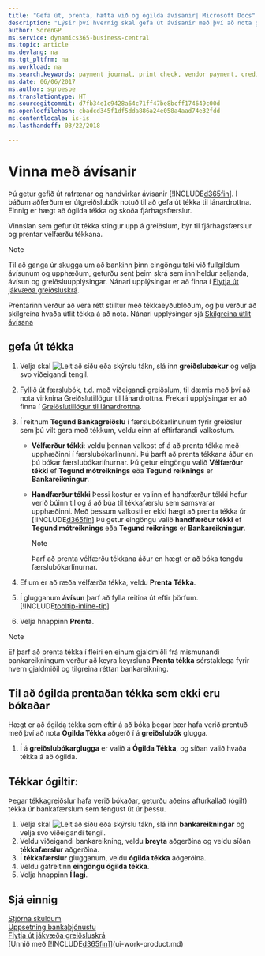 ```yaml
---
title: "Gefa út, prenta, hætta við og ógilda ávísanir| Microsoft Docs"
description: "Lýsir því hvernig skal gefa út ávísanir með því að nota greiðslubók, prenta ávísanir og ógilda eða skoða ávísanafjárhagsfærslur í Business Central."
author: SorenGP
ms.service: dynamics365-business-central
ms.topic: article
ms.devlang: na
ms.tgt_pltfrm: na
ms.workload: na
ms.search.keywords: payment journal, print check, vendor payment, creditor, debt, balance due, AP
ms.date: 06/06/2017
ms.author: sgroespe
ms.translationtype: HT
ms.sourcegitcommit: d7fb34e1c9428a64c71ff47be8bcff174649c00d
ms.openlocfilehash: cbadcd345f1df5dda886a24e058a4aad74e32fdd
ms.contentlocale: is-is
ms.lasthandoff: 03/22/2018

---
```

# <a name="work-with-checks"></a>Vinna með ávísanir
Þú getur gefið út rafrænar og handvirkar ávísanir [!INCLUDE[d365fin](includes/d365fin_md.md)]. Í báðum aðferðum er útgreiðslubók notuð til að gefa út tékka til lánardrottna. Einnig er hægt að ógilda tékka og skoða fjárhagsfærslur.

Vinnslan sem gefur út tékka stingur upp á greiðslum, býr til fjárhagsfærslur og prentar vélfærðu  tékkana.

> [!NOTE]  
>   Til að ganga úr skugga um að bankinn þinn eingöngu taki við fullgildum ávísunum og upphæðum, geturðu sent þeim skrá sem inniheldur seljanda, ávísun og greiðsluupplýsingar. Nánari upplýsingar er að finna í [Flytja út jákvæða greiðsluskrá](finance-how-positive-pay.md).

Prentarinn verður að vera rétt stilltur með tékkaeyðublöðum, og þú verður að skilgreina hvaða útlit tékka á að nota. Nánari upplýsingar sjá [Skilgreina útlit ávísana](finance-how-define-check-layouts.md)

## <a name="to-issue-checks"></a>gefa út tékka
1. Velja skal ![Leit að síðu eða skýrslu](media/ui-search/search_small.png "Leit að síðu eða skýrslu táknið") tákn, slá inn **greiðslubækur** og velja svo viðeigandi tengil.
2. Fyllið út færslubók, t.d. með viðeigandi greiðslum, til dæmis með því að nota virknina Greiðslutillögur til lánardrottna. Frekari upplýsingar er að finna í [Greiðslutillögur til lánardrottna](payables-how-suggest-vendor-payments.md).
3. Í reitnum **Tegund Bankagreiðslu** í færslubókarlínunum fyrir greiðslur sem þú vilt gera með tékkum, veldu einn af eftirfarandi valkostum.

   * **Vélfærður tékki**: veldu þennan valkost ef  á að prenta tékka með upphæðinni í færslubókarlínunni. Þú þarft að prenta tékkana áður en þú bókar færslubókarlínurnar. Þú getur eingöngu valið **Vélfærður tékki** ef **Tegund mótreiknings** eða **Tegund reiknings** er **Bankareikningur**.
   * **Handfærður tékki**  Þessi kostur er valinn ef handfærður tékki hefur verið búinn til og  á að búa til tékkafærslu sem samsvarar upphæðinni. Með þessum valkosti er ekki hægt að prenta tékka úr [!INCLUDE[d365fin](includes/d365fin_md.md)] Þú getur eingöngu valið **handfærður tékki** ef **Tegund mótreiknings** eða **Tegund reiknings** er **Bankareikningur**.

     > [!NOTE]  
     >   Þarf að prenta vélfærðu tékkana áður en hægt er að bóka tengdu færslubókarlínurnar.
4. Ef um er að ræða vélfærða tékka, veldu **Prenta Tékka**.
5. Í glugganum **ávísun** þarf að fylla reitina út eftir þörfum. [!INCLUDE[tooltip-inline-tip](includes/tooltip-inline-tip_md.md)]
6. Velja hnappinn **Prenta**.

> [!NOTE]  
>   Ef þarf að prenta tékka í fleiri en einum gjaldmiðli frá mismunandi bankareikningum verður að keyra keyrsluna **Prenta tékka** sérstaklega fyrir hvern gjaldmiðil og tilgreina réttan bankareikning.

## <a name="to-cancel-printed-checks-that-are-not-posted"></a>Til að ógilda prentaðan tékka sem ekki eru bókaðar
Hægt er að ógilda tékka sem eftir á að bóka þegar þær hafa verið prentuð með því að nota **Ógilda Tékka** aðgerð í á **greiðslubók** glugga.

1. Í á **greiðslubókarglugga** er valið á **Ógilda Tékka**, og síðan valið hvaða tékka á að ógilda.

## <a name="to-void-checks"></a>Tékkar ógiltir:
Þegar tékkagreiðslur hafa verið bókaðar, geturðu aðeins afturkallað (ógilt) tékka úr bankafærslum sem fengust út úr þessu.

1. Velja skal ![Leit að síðu eða skýrslu](media/ui-search/search_small.png "Leit að síðu eða skýrslu táknið") tákn, slá inn **bankareikningar** og velja svo viðeigandi tengil.
2. Veldu viðeigandi bankareikning, veldu **breyta** aðgerðina og veldu síðan **tékkafærslur** aðgerðina.
3. Í **tékkafærslur** glugganum, veldu **ógilda tékka** aðgerðina.
4. Veldu gátreitinn **eingöngu ógilda tékka**.
5. Velja hnappinn **Í lagi**.

## <a name="see-also"></a>Sjá einnig
[Stjórna skuldum](payables-manage-payables.md)  
[Uppsetning bankaþjónustu](bank-setup-banking.md)  
[Flytja út jákvæða greiðsluskrá](finance-how-positive-pay.md)  
[Unnið með [!INCLUDE[d365fin](includes/d365fin_md.md)]](ui-work-product.md)  

